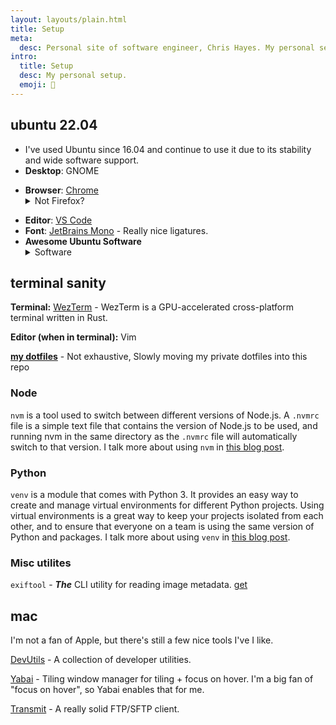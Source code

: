 ```yaml
---
layout: layouts/plain.html
title: Setup
meta:
  desc: Personal site of software engineer, Chris Hayes. My personal setup.
intro:
  title: Setup
  desc: My personal setup.
  emoji: 🧰
---
```


## <span class="text-primary dark:text-fg inline-block py-1 px-2 bg-primary bg-opacity-10 dark:bg-fg-dark dark:bg-opacity-10 rounded-md font-bold">ubuntu 22.04</span>

- I've used Ubuntu since 16.04 and continue to use it due to its stability and wide software support.
- **Desktop**: GNOME

</details>

- **Browser**: [Chrome](https://www.google.com/chrome/)<details><summary>Not Firefox?</summary>
  - I'm a huge fan of Mozilla, and a subscriber of [Mozilla VPN](https://vpn.mozilla.org/), [Relay](https://relay.firefox.com/), and [MDN Plus](https://developer.mozilla.org/en-US/docs/MDN/Contribute/MDN_plus). And previously only a Firefox user. But, between browser performance, Google Profiles, and better devtooling (responsive view, snippets, performance insights, local overrides), using Chrome as my main browser just made more sense.
  - However, if Chrome's Manifest V3 update arriving in 2023 completely breaks adblockers, def switching back to Firefox.

</details>

- **Editor**: [VS Code](https://code.visualstudio.com/)
- **Font**: [JetBrains Mono](https://www.jetbrains.com/lp/mono/) - Really nice ligatures.
- **Awesome Ubuntu Software**  <details><summary>Software</summary>
  - [Gnome Tweaks](https://wiki.gnome.org/Apps/Tweaks) <details><summary>The place for missing GNOME configs</summary>
    - A common complaint with Gnome is it's lack of customization. Gnome Tweaks fills that gap for me.

    </details>

  - [GThumb](https://wiki.gnome.org/Apps/Gthumb) <details><summary>Fantastic GNOME photo viewer </summary>
    - I'm a huge fan of GThumb. It's an extremely capable photo viewer and editor with custom bash scripts support.
    - GThumb does have stability issues, but it's still by far the best photo viewer I've used.
    - I have some of my GHumb scripts shared on [GitHub](https://gist.github.com/christopher-hayes/fd1be7ee982726845e7d76f106d0cda8).

    </details>

</details>

## <span class="text-primary dark:text-fg inline-block py-1 px-2 bg-primary bg-opacity-10 dark:bg-fg-dark dark:bg-opacity-10 rounded-md font-bold">terminal sanity</span>

**Terminal:** [WezTerm](https://wezfurlong.org/wezterm/) - WezTerm is a GPU-accelerated cross-platform terminal written in Rust.

**Editor (when in terminal):** Vim

**[my dotfiles](https://github.com/christopher-hayes/dotfiles)** - Not exhaustive, Slowly moving my private dotfiles into this repo

### Node

`nvm` is a tool used to switch between different versions of Node.js. A `.nvmrc` file is a simple text file that contains the version of Node.js to be used, and running nvm in the same directory as the `.nvmrc` file will automatically switch to that version. I talk more about using `nvm` in [this blog post](https://christopherhayes.dev/blog/nvm/).

### Python

`venv` is a module that comes with Python 3. It provides an easy way to create and manage virtual environments for different Python projects. Using virtual environments is a great way to keep your projects isolated from each other, and to ensure that everyone on a team is using the same version of Python and packages. I talk more about using `venv` in [this blog post](https://christopherhayes.dev/blog/python-venv/).

### Misc utilites

`exiftool` - _**The**_ CLI utility for reading image metadata. [get](https://exiftool.org/)

## <span class="text-primary dark:text-fg inline-block py-1 px-2 bg-primary bg-opacity-10 dark:bg-fg-dark dark:bg-opacity-10 rounded-md font-bold">mac</span>

I'm not a fan of Apple, but there's still a few nice tools I've I like.

[DevUtils](https://devutils.app/) - A collection of developer utilities.

[Yabai](https://github.com/koekeishiya/yabai) - Tiling window manager for tiling + focus on hover. I'm a big fan of "focus on hover", so Yabai enables that for me.

[Transmit](https://panic.com/transmit/) - A really solid FTP/SFTP client.
